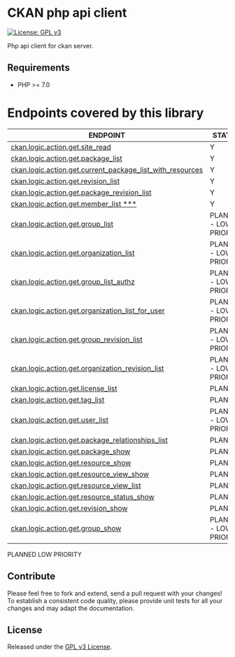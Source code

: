 # CKAN php api client
[![License: GPL v3](https://img.shields.io/badge/License-GPL%20v3-blue.svg)](https://www.gnu.org/licenses/gpl-3.0)


Php api client for ckan server.

Requirements
------------

- PHP >= 7.0


# Endpoints covered by this library

| ENDPOINT | STATUS |
| ------------- | ------------- |
| [ckan.logic.action.get.site_read](http://docs.ckan.org/en/ckan-2.7.3/api/#ckan.logic.action.get.site_read) | Y |
| [ckan.logic.action.get.package_list](http://docs.ckan.org/en/ckan-2.7.3/api/index.html#ckan.logic.action.get.package_list) | Y |
| [ckan.logic.action.get.current_package_list_with_resources](http://docs.ckan.org/en/ckan-2.7.3/api/#ckan.logic.action.get.current_package_list_with_resources) | Y |
| [ckan.logic.action.get.revision_list](http://docs.ckan.org/en/ckan-2.7.3/api/#ckan.logic.action.get.revision_list)| Y |
| [ckan.logic.action.get.package_revision_list](http://docs.ckan.org/en/ckan-2.7.3/api/#ckan.logic.action.get.package_revision_list) | Y |
| [ckan.logic.action.get.member_list ***](http://docs.ckan.org/en/ckan-2.7.3/api/#ckan.logic.action.get.member_list) | Y |
| [ckan.logic.action.get.group_list](http://docs.ckan.org/en/ckan-2.7.3/api/#ckan.logic.action.get.group_list) | PLANNED - LOW PRIORITY |
| [ckan.logic.action.get.organization_list](http://docs.ckan.org/en/ckan-2.7.3/api/#ckan.logic.action.get.organization_list) | PLANNED - LOW PRIORITY |
| [ckan.logic.action.get.group_list_authz](http://docs.ckan.org/en/ckan-2.7.3/api/#ckan.logic.action.get.group_list_authz) | PLANNED - LOW PRIORITY |
| [ckan.logic.action.get.organization_list_for_user](http://docs.ckan.org/en/ckan-2.7.3/api/#ckan.logic.action.get.organization_list_for_user) | PLANNED - LOW PRIORITY |
| [ckan.logic.action.get.group_revision_list](http://docs.ckan.org/en/ckan-2.7.3/api/#ckan.logic.action.get.group_revision_list) | PLANNED - LOW PRIORITY |
| [ckan.logic.action.get.organization_revision_list](http://docs.ckan.org/en/ckan-2.7.3/api/#ckan.logic.action.get.organization_revision_list) | PLANNED - LOW PRIORITY |
| [ckan.logic.action.get.license_list](http://docs.ckan.org/en/ckan-2.7.3/api/#ckan.logic.action.get.license_list) | PLANNED |
| [ckan.logic.action.get.tag_list](http://docs.ckan.org/en/ckan-2.7.3/api/#ckan.logic.action.get.tag_list) | PLANNED |
| [ckan.logic.action.get.user_list](http://docs.ckan.org/en/ckan-2.7.3/api/#ckan.logic.action.get.user_list) | PLANNED - LOW PRIORITY |
| [ckan.logic.action.get.package_relationships_list](http://docs.ckan.org/en/ckan-2.7.3/api/#ckan.logic.action.get.package_relationships_list) | PLANNED |
| [ckan.logic.action.get.package_show](http://docs.ckan.org/en/ckan-2.7.3/api/#ckan.logic.action.get.package_show) | PLANNED |
| [ckan.logic.action.get.resource_show](http://docs.ckan.org/en/ckan-2.7.3/api/#ckan.logic.action.get.resource_show) | PLANNED |
| [ckan.logic.action.get.resource_view_show](http://docs.ckan.org/en/ckan-2.7.3/api/#ckan.logic.action.get.resource_view_show) | PLANNED |
| [ckan.logic.action.get.resource_view_list](http://docs.ckan.org/en/ckan-2.7.3/api/#ckan.logic.action.get.resource_view_list) | PLANNED |
| [ckan.logic.action.get.resource_status_show](http://docs.ckan.org/en/ckan-2.7.3/api/#ckan.logic.action.get.resource_status_show) | PLANNED |
| [ckan.logic.action.get.revision_show](http://docs.ckan.org/en/ckan-2.7.3/api/#ckan.logic.action.get.revision_show) | PLANNED |
| [ckan.logic.action.get.group_show](http://docs.ckan.org/en/ckan-2.7.3/api/#ckan.logic.action.get.group_show) | PLANNED - LOW PRIORITY |




PLANNED LOW PRIORITY
## Contribute

Please feel free to fork and extend, send a pull request with your changes!
To establish a consistent code quality, please provide unit tests for all your changes and may adapt the documentation.

## License

Released under the [GPL v3 License](LICENSE).